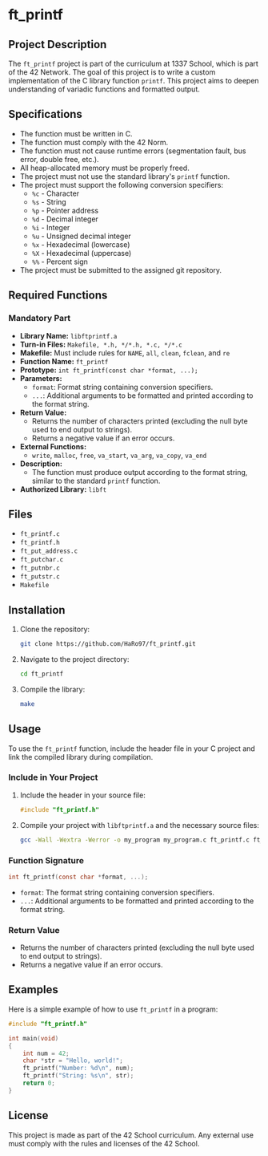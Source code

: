 # ft_printf

## Project Description

The `ft_printf` project is part of the curriculum at 1337 School, which is part of the 42 Network. The goal of this project is to write a custom implementation of the C library function `printf`. This project aims to deepen understanding of variadic functions and formatted output.

## Specifications

- The function must be written in C.
- The function must comply with the 42 Norm.
- The function must not cause runtime errors (segmentation fault, bus error, double free, etc.).
- All heap-allocated memory must be properly freed.
- The project must not use the standard library's `printf` function.
- The project must support the following conversion specifiers:
  - `%c` - Character
  - `%s` - String
  - `%p` - Pointer address
  - `%d` - Decimal integer
  - `%i` - Integer
  - `%u` - Unsigned decimal integer
  - `%x` - Hexadecimal (lowercase)
  - `%X` - Hexadecimal (uppercase)
  - `%%` - Percent sign
- The project must be submitted to the assigned git repository.

## Required Functions

### Mandatory Part

- **Library Name:** `libftprintf.a`
- **Turn-in Files:** `Makefile, *.h, */*.h, *.c, */*.c`
- **Makefile:** Must include rules for `NAME`, `all`, `clean`, `fclean`, and `re`
- **Function Name:** `ft_printf`
- **Prototype:** `int ft_printf(const char *format, ...);`
- **Parameters:** 
  - `format`: Format string containing conversion specifiers.
  - `...`: Additional arguments to be formatted and printed according to the format string.
- **Return Value:**
  - Returns the number of characters printed (excluding the null byte used to end output to strings).
  - Returns a negative value if an error occurs.
- **External Functions:**
  - `write`, `malloc`, `free`, `va_start`, `va_arg`, `va_copy`, `va_end`
- **Description:**
  - The function must produce output according to the format string, similar to the standard `printf` function.
- **Authorized Library:** `libft`

## Files

- `ft_printf.c`
- `ft_printf.h`
- `ft_put_address.c`
- `ft_putchar.c`
- `ft_putnbr.c`
- `ft_putstr.c`
- `Makefile`

## Installation

1. Clone the repository:

    ```sh
    git clone https://github.com/HaRo97/ft_printf.git
    ```

2. Navigate to the project directory:

    ```sh
    cd ft_printf
    ```

3. Compile the library:

    ```sh
    make
    ```

## Usage

To use the `ft_printf` function, include the header file in your C project and link the compiled library during compilation.

### Include in Your Project

1. Include the header in your source file:

    ```c
    #include "ft_printf.h"
    ```

2. Compile your project with `libftprintf.a` and the necessary source files:

    ```sh
    gcc -Wall -Wextra -Werror -o my_program my_program.c ft_printf.c ft_put_address.c ft_putchar.c ft_putnbr.c ft_putstr.c libftprintf.a -I
    ```

### Function Signature

```c
int ft_printf(const char *format, ...);
```

* `format`: The format string containing conversion specifiers.
* `...`: Additional arguments to be formatted and printed according to the format string.

### Return Value

* Returns the number of characters printed (excluding the null byte used to end output to strings).
* Returns a negative value if an error occurs.

## Examples

Here is a simple example of how to use `ft_printf` in a program:

```c
#include "ft_printf.h"

int main(void)
{
    int num = 42;
    char *str = "Hello, world!";
    ft_printf("Number: %d\n", num);
    ft_printf("String: %s\n", str);
    return 0;
}
```

## License

This project is made as part of the 42 School curriculum. Any external use must comply with the rules and licenses of the 42 School.
